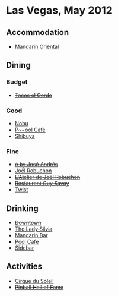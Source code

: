 # Las Vegas, May 2012

## Accommodation

* [Mandarin Oriental](http://www.mandarinoriental.com/lasvegas/)

## Dining

### Budget

* ~~[Tacos el Gordo](http://www.yelp.com/biz/tacos-el-gordo-las-vegas)~~

### Good

* [Nobu](http://www.noburestaurants.com/las-vegas/)
* [P~~ool Cafe](http://www.mandarinoriental.com/lasvegas/dining/pool_cafe/)
* [Shibuya](http://www.mgmgrand.com/restaurants/shibuya-japanese-restaurant.aspx)

### Fine

* ~~[é by José Andrés](http://www.ebyjoseandres.com/)~~
* ~~[Joël Robuchon](http://www.joel-robuchon.net/#/en/restaurants/9/)~~
* ~~[L'Atelier de Joël Robuchon](http://www.joel-robuchon.net/#/en/restaurants/10/)~~
* ~~[Restaurant Guy Savoy](http://www.caesarspalace.com/casinos/caesars-palace/restaurants-dining/restaurant-guy-savoy-detail.html)~~
* ~~[Twist](http://www.mandarinoriental.com/lasvegas/dining/twist/)~~

## Drinking

* ~~[Downtown](http://thedowntownlv.com/)~~
* ~~[The Lady Silvia](http://theladysilvia.com/)~~
* [Mandarin Bar](http://www.mandarinoriental.com/lasvegas/dining/mandarin_bar/)
* [Pool Cafe](http://www.mandarinoriental.com/lasvegas/dining/pool_cafe/)
* ~~[Sidebar](http://www.sidebarlv.com/)~~

## Activities

* [Cirque du Soleil](http://www.cirquedusoleil.com/en/home.aspx#/en/home/shows/americas/usa/nevada/las-vegas.aspx)
* ~~[Pinball Hall of Fame](http://www.pinballmuseum.org/)~~
